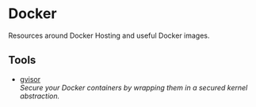 # Docker
Resources around Docker Hosting and useful Docker images.

## Tools
- [gvisor](https://github.com/google/gvisor)  
  *Secure your Docker containers by wrapping them in a secured kernel abstraction.*
  